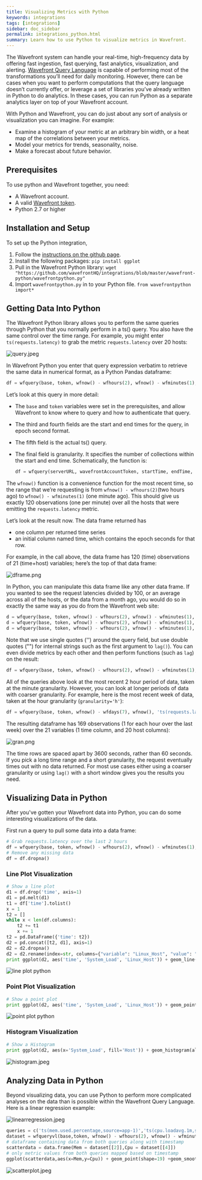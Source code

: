 ```yaml
---
title: Visualizing Metrics with Python
keywords: integrations
tags: [integrations]
sidebar: doc_sidebar
permalink: integrations_python.html
summary: Learn how to use Python to visualize metrics in Wavefront.
---
```


The Wavefront system can handle your real-time, high-frequency data by offering fast ingestion, fast querying, fast analytics, visualization, and alerting. [Wavefront Query Language](query_language_reference.html) is capable of performing most of the transformations you’ll need for daily monitoring. However, there can be cases when you want to perform computations that the query language doesn’t currently offer, or leverage a set of libraries you’ve already written in Python to do analytics. In these cases, you can run Python as a separate analytics layer on top of your Wavefront account.

With Python and Wavefront, you can do just about any sort of analysis or visualization you can imagine. For example:
* Examine a histogram of your metric at an arbitrary bin width, or a heat map of the correlations between your metrics.
* Model your metrics for trends, seasonality, noise.
* Make a forecast about future behavior.

## Prerequisites

To use python and Wavefront together, you need:

* A Wavefront account.
* A valid [Wavefront token](wavefront_api.html#generating-an-api-token).
* Python 2.7 or higher

## Installation and Setup

To set up the Python integration,
1. Follow the [instructions on the github page](https://github.com/wavefrontHQ/python-client).
2. Install the following packages:
   `pip install ggplot`
3. Pull in the Wavefront Python library:
   `wget "https://github.com/wavefrontHQ/integrations/blob/master/wavefront-python/wavefrontpython.py"`
4. Import `wavefrontpython.py` in to your Python file.
   `from wavefrontpython import*`

## Getting Data Into Python

The Wavefront Python library allows you to perform the same queries through Python that you  normally perform in a ts() query. You also have the same control over the time range. For example, you might enter `ts(requests.latency)` to grab the metric `requests.latency` over 20 hosts:

![query.jpeg](images/query.jpeg)

In Wavefront Python you enter that query expression verbatim to retrieve the same data in numerical format, as a Python Pandas dataframe:

```python
df = wfquery(base, token, wfnow() - wfhours(2), wfnow() - wfminutes(1), 'ts(requests.latency)', granularity='m')
```

Let’s look at this query in more detail:
* The `base` and `token` variables were set in the prerequisites, and allow Wavefront to know where to query and how to authenticate that query.
* The third and fourth fields are the start and end times for the query, in epoch second format.
* The fifth field is the actual ts() query.
* The final field is granularity. It specifies the number of collections within the start and end time. Schematically, the function is:

  ```python
  df = wfquery(serverURL, wavefrontAccountToken, startTime, endTime, query, granularity)
  ```

The `wfnow()` function is a convenience function for the most recent time, so the range that we’re requesting is from `wfnow() - wfhours(2)`(two hours ago) to `wfnow() - wfminutes(1)` (one minute ago). This should give us exactly 120 observations (one per minute) over all the  hosts that were emitting the `requests.latency` metric.

Let’s look at the result now. The data frame returned has
* one column per returned time series
* an initial column named time, which contains the epoch seconds for that row.

For example, in the call above, the data frame has 120 (time) observations of 21 (time+host) variables; here’s the top of that data frame:

![dframe.png](images/dframe.png)

In Python, you can manipulate this data frame like any other data frame.
If you wanted to see the request latencies divided by 100, or an average across all of the hosts, or the data from a month ago, you would do so in exactly the same way as you do from the Wavefront web site:

```python
d = wfquery(base, token, wfnow() - wfhours(2), wfnow() - wfminutes(1), 'ts(requests.latency) / 100', granularity='m')
d = wfquery(base, token, wfnow() - wfhours(2), wfnow() - wfminutes(1), 'avg(ts(requests.latency))', granularity='m')
d = wfquery(base, token, wfnow() - wfhours(2), wfnow() - wfminutes(1), 'lag("one month ago", avg(ts(requests.latency)))', granularity='m')
```

Note that we use single quotes ('') around the query field, but use double quotes ("") for internal strings such as the first argument to `lag()`). You can even divide metrics by each other and then perform functions (such as `lag`) on the result:

```python
df = wfquery(base, token, wfnow() - wfhours(2), wfnow() - wfminutes(1), 'lag("one month ago", ts(requests.failures.num) / ts(requests.total.num))', granularity='m')
```

All of the queries above look at the most recent 2 hour period of data, taken at the minute granularity. However, you can look at longer periods of data with coarser granularity. For example, here is the most recent week of data, taken at the hour granularity (`granularity='h'`):

```python
df = wfquery(base, token, wfnow() - wfdays(7), wfnow(), 'ts(requests.latency)', granularity='h')
```

The resulting dataframe has 169 observations (1 for each hour over the last week) over the 21 variables (1 time column, and 20 host columns):

![gran.png](images/gran.png)

The time rows are spaced apart by 3600 seconds, rather than 60 seconds. If you pick a long time range and a short granularity, the request eventually times out with no data returned. For most use cases either using a coarser granularity or using `lag()` with a short window gives you the results you need.

## Visualizing Data in Python
After you've gotten your Wavefront data into Python, you can do some interesting visualizations of the data.

First run a query to pull some data into a data frame:

```python
# Grab requests.latency over the last 2 hours
df = wfquery(base, token, wfnow() - wfhours(2), wfnow() - wfminutes(1), 'ts(system.load5)', granularity='m')
# Remove any missing data
df = df.dropna()
```

### Line Plot Visualization

```python
# Show a line plot
d1 = df.drop('time', axis=1)
d1 = pd.melt(d1)
t1 = df['time'].tolist()
x = 1
t2 = []
while x < len(df.columns):
    t2 += t1
    x += 1
t2 = pd.DataFrame({'time': t2})
d2 = pd.concat([t2, d1], axis=1)
d2 = d2.dropna()
d2 = d2.rename(index=str, columns={"variable": "Linux_Host", "value": "System_Load"})
print ggplot(d2, aes('time', 'System_Load', 'Linux_Host')) + geom_line() + ggtitle("Linux Host System Load - Line plot")
```

![line plot python](images/line_plot_python.png)

### Point Plot Visualization

```python
# Show a point plot
print ggplot(d2, aes('time', 'System_Load', 'Linux_Host')) + geom_point() + ggtitle("Linux Host System Load - Point plot")
```
![point plot python](images/point_plot_python.png)

### Histogram Visualization

```python
# Show a Histogram
print ggplot(d2, aes(x='System_Load', fill='Host')) + geom_histogram(alpha=0.6, binwidth=2) + ggtitle("Histogram")
```

![histogram.jpeg](images/histogram_python.png)


## Analyzing Data in Python
Beyond visualizing data, you can use Python to perform more complicated analyses on the data than is possible within the Wavefront Query Language. Here is a linear regression example:

![linearregression.jpeg](images/linearregression.jpeg)


```python
queries = c('ts(mem.used.percentage,source=app-1)','ts(cpu.loadavg.1m,source=app-1)')
dataset = wfqueryvl(base,token, wfnow() - wfhours(2), wfnow() - wfminutes(1),queries)
# dataframe containing data from both queries along with timestamp
scatterdata = data.frame(Mem = dataset[[2]],Cpu = dataset[[4]])
# only metric values from both queries mapped based on timestamp
ggplot(scatterdata,aes(x=Mem,y=Cpu)) + geom_point(shape=19) +geom_smooth(method=lm)
```

![scatterplot.jpeg](images/scatterplot.jpeg)
